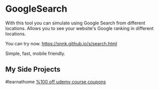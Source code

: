 # GoogleSearch

With this tool you can simulate using Google Search from different locations.
Allows you to see your website's Google ranking in different locations.

You can try now.
https://snnk.github.io/s/search.html

Simple, fast, mobile friendly.

## My Side Projects
#learnathome
[%100 off udemy course coupons](https://dailycouponlist.com/ "%100 off udemy course coupons")
